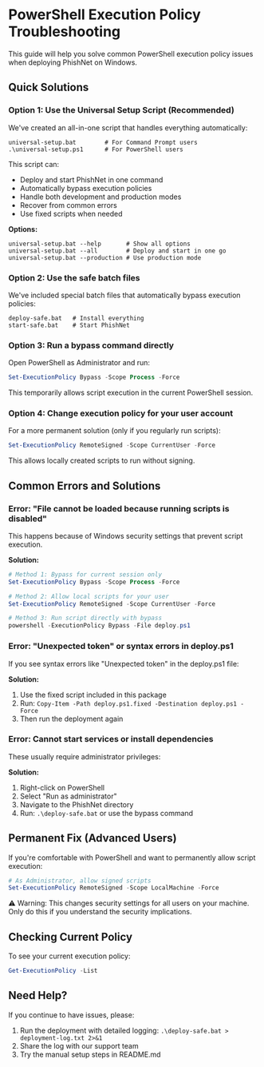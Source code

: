 # PowerShell Execution Policy Troubleshooting

This guide will help you solve common PowerShell execution policy issues when deploying PhishNet on Windows.

## Quick Solutions

### Option 1: Use the Universal Setup Script (Recommended)
We've created an all-in-one script that handles everything automatically:

```
universal-setup.bat        # For Command Prompt users
.\universal-setup.ps1      # For PowerShell users
```

This script can:
- Deploy and start PhishNet in one command
- Automatically bypass execution policies
- Handle both development and production modes
- Recover from common errors
- Use fixed scripts when needed

**Options:**
```
universal-setup.bat --help       # Show all options
universal-setup.bat --all        # Deploy and start in one go
universal-setup.bat --production # Use production mode
```

### Option 2: Use the safe batch files
We've included special batch files that automatically bypass execution policies:

```
deploy-safe.bat   # Install everything
start-safe.bat    # Start PhishNet
```

### Option 3: Run a bypass command directly
Open PowerShell as Administrator and run:

```powershell
Set-ExecutionPolicy Bypass -Scope Process -Force
```

This temporarily allows script execution in the current PowerShell session.

### Option 4: Change execution policy for your user account
For a more permanent solution (only if you regularly run scripts):

```powershell
Set-ExecutionPolicy RemoteSigned -Scope CurrentUser -Force
```

This allows locally created scripts to run without signing.

## Common Errors and Solutions

### Error: "File cannot be loaded because running scripts is disabled"

This happens because of Windows security settings that prevent script execution.

**Solution:**
```powershell
# Method 1: Bypass for current session only
Set-ExecutionPolicy Bypass -Scope Process -Force

# Method 2: Allow local scripts for your user
Set-ExecutionPolicy RemoteSigned -Scope CurrentUser -Force

# Method 3: Run script directly with bypass
powershell -ExecutionPolicy Bypass -File deploy.ps1
```

### Error: "Unexpected token" or syntax errors in deploy.ps1

If you see syntax errors like "Unexpected token" in the deploy.ps1 file:

**Solution:**
1. Use the fixed script included in this package
2. Run: `Copy-Item -Path deploy.ps1.fixed -Destination deploy.ps1 -Force`
3. Then run the deployment again

### Error: Cannot start services or install dependencies

These usually require administrator privileges:

**Solution:**
1. Right-click on PowerShell
2. Select "Run as administrator"
3. Navigate to the PhishNet directory
4. Run: `.\deploy-safe.bat` or use the bypass command

## Permanent Fix (Advanced Users)

If you're comfortable with PowerShell and want to permanently allow script execution:

```powershell
# As Administrator, allow signed scripts
Set-ExecutionPolicy RemoteSigned -Scope LocalMachine -Force
```

⚠️ Warning: This changes security settings for all users on your machine. Only do this if you understand the security implications.

## Checking Current Policy

To see your current execution policy:

```powershell
Get-ExecutionPolicy -List
```

## Need Help?

If you continue to have issues, please:
1. Run the deployment with detailed logging: `.\deploy-safe.bat > deployment-log.txt 2>&1`
2. Share the log with our support team
3. Try the manual setup steps in README.md
